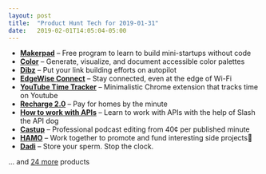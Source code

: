 ```yaml
---
layout: post
title:  "Product Hunt Tech for 2019-01-31"
date:   2019-02-01T14:05:04-05:00
---
```


* **[Makerpad](https://www.producthunt.com/posts/makerpad?utm_campaign=producthunt-api&utm_medium=api&utm_source=Application%3A+Daily+Digest+RSS+%28ID%3A+3202%29)** – Free program to learn to build mini-startups without code
* **[Color](https://www.producthunt.com/posts/color-5?utm_campaign=producthunt-api&utm_medium=api&utm_source=Application%3A+Daily+Digest+RSS+%28ID%3A+3202%29)** – Generate, visualize, and document accessible color palettes
* **[Dibz](https://www.producthunt.com/posts/dibz-2?utm_campaign=producthunt-api&utm_medium=api&utm_source=Application%3A+Daily+Digest+RSS+%28ID%3A+3202%29)** – Put your link building efforts on autopilot
* **[EdgeWise Connect](https://www.producthunt.com/posts/edgewise-connect?utm_campaign=producthunt-api&utm_medium=api&utm_source=Application%3A+Daily+Digest+RSS+%28ID%3A+3202%29)** – Stay connected, even at the edge of Wi-Fi
* **[YouTube Time Tracker](https://www.producthunt.com/posts/youtube-time-tracker?utm_campaign=producthunt-api&utm_medium=api&utm_source=Application%3A+Daily+Digest+RSS+%28ID%3A+3202%29)** – Minimalistic Chrome extension that tracks time on Youtube
* **[Recharge 2.0](https://www.producthunt.com/posts/recharge-2-0?utm_campaign=producthunt-api&utm_medium=api&utm_source=Application%3A+Daily+Digest+RSS+%28ID%3A+3202%29)** – Pay for homes by the minute
* **[How to work with APIs](https://www.producthunt.com/posts/how-to-work-with-apis?utm_campaign=producthunt-api&utm_medium=api&utm_source=Application%3A+Daily+Digest+RSS+%28ID%3A+3202%29)** – Learn to work with APIs with the help of Slash the API dog
* **[Castup](https://www.producthunt.com/posts/castup?utm_campaign=producthunt-api&utm_medium=api&utm_source=Application%3A+Daily+Digest+RSS+%28ID%3A+3202%29)** – Professional podcast editing from 40¢ per published minute
* **[HAMO](https://www.producthunt.com/posts/hamo?utm_campaign=producthunt-api&utm_medium=api&utm_source=Application%3A+Daily+Digest+RSS+%28ID%3A+3202%29)** – Work together to promote and fund interesting side projects🚀
* **[Dadi](https://www.producthunt.com/posts/dadi-3?utm_campaign=producthunt-api&utm_medium=api&utm_source=Application%3A+Daily+Digest+RSS+%28ID%3A+3202%29)** – Store your sperm. Stop the clock.

… and [24 more](https://www.producthunt.com/tech) products